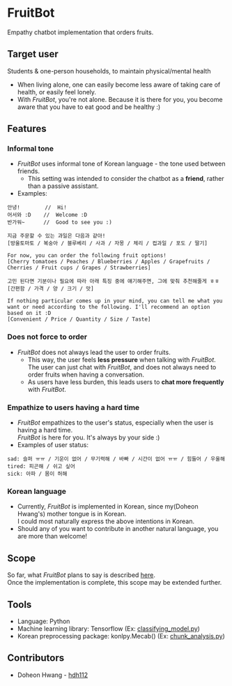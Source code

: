 # FruitBot
Empathy chatbot implementation that orders fruits.

## Target user
Students & one-person households, to maintain physical/mental health
* When living alone, one can easily become less aware of taking care of health, or easily feel lonely.
* With _FruitBot_, you're not alone. Because it is there for you, you become aware that you have to eat good and be healthy :)

## Features
### Informal tone
* _FruitBot_ uses informal tone of Korean language - the tone used between friends.
    * This setting was intended to consider the chatbot as a **friend**, rather than a passive assistant.
* Examples:
```
안녕!        //  Hi!
어서와 :D    //  Welcome :D
반가워~      //  Good to see you :)
```
```
지금 주문할 수 있는 과일은 다음과 같아!
[방울토마토 / 복숭아 / 블루베리 / 사과 / 자몽 / 체리 / 컵과일 / 포도 / 딸기]

For now, you can order the following fruit options!
[Cherry tomatoes / Peaches / Blueberries / Apples / Grapefruits / Cherries / Fruit cups / Grapes / Strawberries]
```
```
고민 된다면 기분이나 필요에 따라 아래 특징 중에 얘기해주면, 그에 맞춰 추천해줄게 ㅎㅎ
[간편함 / 가격 / 양 / 크기 / 맛]

If nothing particular comes up in your mind, you can tell me what you want or need according to the following. I'll recommend an option based on it :D
[Convenient / Price / Quantity / Size / Taste]
```

### Does not force to order
* _FruitBot_ does not always lead the user to order fruits.
    * This way, the user feels **less pressure** when talking with _FruitBot_. The user can just chat with _FruitBot_, and does not always need to order fruits when having a conversation.
    * As users have less burden, this leads users to **chat more frequently** with _FruitBot_.
    
### Empathize to users having a hard time
* _FruitBot_ empathizes to the user's status, especially when the user is having a hard time.\
_FruitBot_ is here for you. It's always by your side :)
* Examples of user status:
```
sad: 슬퍼 ㅠㅠ / 기운이 없어 / 무기력해 / 바빠 / 시간이 없어 ㅠㅠ / 힘들어 / 우울해
tired: 피곤해 / 쉬고 싶어
sick: 아파 / 몸이 허해
```

### Korean language
* Currently, _FruitBot_ is implemented in Korean, since my(Doheon Hwang's) mother tongue is in Korean.\
I could most naturally express the above intentions in Korean.
* Should any of you want to contribute in another natural language, you are more than welcome!

## Scope
So far, what _FruitBot_ plans to say is described [here](https://github.com/hdh112/FruitBot/issues/3#issuecomment-601589727).\
Once the implementation is complete, this scope may be extended further.

## Tools
* Language: Python
* Machine learning library: Tensorflow (Ex: [classifying_model.py](https://github.com/hdh112/FruitBot/blob/master/classifying_model.py))
* Korean preprocessing package: konlpy.Mecab() (Ex: [chunk_analysis.py](https://github.com/hdh112/FruitBot/blob/master/chunk_analysis.py))

## Contributors
* Doheon Hwang - [hdh112](https://github.com/hdh112/)
